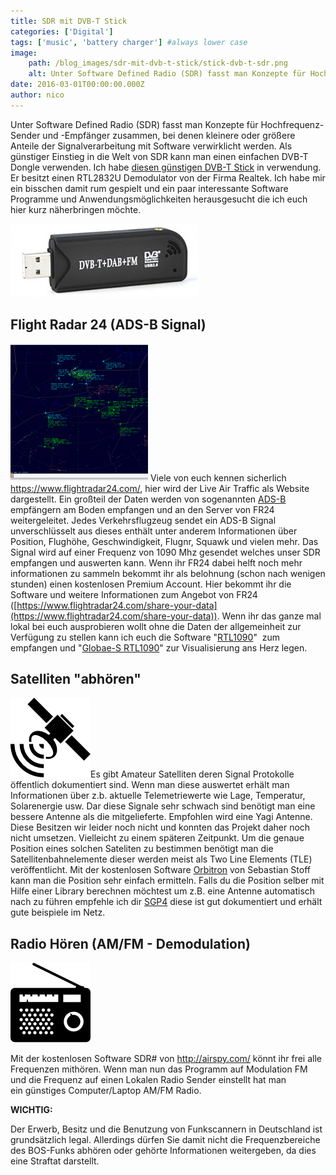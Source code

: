 ```yaml
---
title: SDR mit DVB-T Stick
categories: ['Digital']
tags: ['music', 'battery charger'] #always lower case
image:
    path: /blog_images/sdr-mit-dvb-t-stick/stick-dvb-t-sdr.png
    alt: Unter Software Defined Radio (SDR) fasst man Konzepte für Hochfrequenz-Sender und -Empfänger zusammen, bei denen kleinere oder größere Anteile der Signalverarbeitung mit Software verwirklicht werden. Wir verwenden einen RTL2832U...
date: 2016-03-01T00:00:00.000Z
author: nico
---
```


Unter Software Defined Radio (SDR) fasst man Konzepte für Hochfrequenz-Sender und -Empfänger zusammen, bei denen kleinere oder größere Anteile der Signalverarbeitung mit Software verwirklicht werden. Als günstiger Einstieg in die Welt von SDR kann man einen einfachen DVB-T Dongle verwenden. Ich habe [diesen günstigen DVB-T Stick](http://amzn.to/1WT1VSH) in verwendung. Er besitzt einen RTL2832U Demodulator von der Firma Realtek. Ich habe mir ein bisschen damit rum gespielt und ein paar interessante Software Programme und Anwendungsmöglichkeiten herausgesucht die ich euch hier kurz näherbringen möchte.

[![USB Stick SDR RTL2832U Chip](/blog_images/sdr-mit-dvb-t-stick/stick-dvb-t-sdr-e1456822179998-300x117.jpg)](http://amzn.to/1WT1VSH)

## Flight Radar 24 (ADS-B Signal)

![GlobeSScreenShot](/blog_images/sdr-mit-dvb-t-stick/GlobeSScreenShot-220x220.png)
Viele von euch kennen sicherlich https://www.flightradar24.com/, hier wird der Live Air Traffic als Website dargestellt. Ein großteil der Daten werden von sogenannten [ADS-B](https://en.wikipedia.org/wiki/Automatic_dependent_surveillance_%E2%80%93_broadcast) empfängern am Boden empfangen und an den Server von FR24 weitergeleitet. Jedes Verkehrsflugzeug sendet ein ADS-B Signal unverschlüsselt aus dieses enthält unter anderem Informationen über Position, Flughöhe, Geschwindigkeit, Flugnr, Squawk und vielen mehr. Das Signal wird auf einer Frequenz von 1090 Mhz gesendet welches unser SDR empfangen und auswerten kann. Wenn ihr FR24 dabei helft noch mehr informationen zu sammeln bekommt ihr als belohnung (schon nach wenigen stunden) einen kostenlosen Premium Account. Hier bekommt ihr die Software und weitere Informationen zum Angebot von FR24 ([https://www.flightradar24.com/share-your-data](https://www.flightradar24.com/share-your-data)). Wenn ihr das ganze mal lokal bei euch ausprobieren wollt ohne die Daten der allgemeinheit zur Verfügung zu stellen kann ich euch die Software "[RTL1090](http://rtl1090.web99.de/)"  zum empfangen und "[Globae-S RTL1090](http://rtl1090.web99.de/homepage/index.php?way=1&site=READOUT&DERNAME=Globe-S%20RTL1090&dm=rtl1090&USER=rtl1090&goto=1&XURL=&WB=1&EXTRAX=X&PIDX=104245)" zur Visualisierung ans Herz legen.

## Satelliten "abhören"

![radio-control](/blog_images/sdr-mit-dvb-t-stick/radio-control.png)Es gibt Amateur Satelliten deren Signal Protokolle öffentlich dokumentiert sind. Wenn man diese auswertet erhält man Informationen über z.b. aktuelle Telemetriewerte wie Lage, Temperatur, Solarenergie usw. Dar diese Signale sehr schwach sind benötigt man eine bessere Antenne als die mitgelieferte. Empfohlen wird eine Yagi Antenne. Diese Besitzen wir leider noch nicht und konnten das Projekt daher noch nicht umsetzen. Vielleicht zu einem späteren Zeitpunkt. Um die genaue Position eines solchen Sateliten zu bestimmen benötigt man die Satellitenbahnelemente dieser werden meist als Two Line Elements (TLE) veröffentlicht. Mit der kostenlosen Software [Orbitron](http://www.stoff.pl/) von Sebastian Stoff kann man die Position sehr einfach ermitteln. Falls du die Position selber mit Hilfe einer Library berechnen möchtest um z.B. eine Antenne automatisch nach zu führen empfehle ich dir [SGP4](https://www.danrw.com/sgp4/) diese ist gut dokumentiert und erhält gute beispiele im Netz.

## Radio Hören (AM/FM - Demodulation)

![old-radio](/blog_images/sdr-mit-dvb-t-stick/old-radio.png)

Mit der kostenlosen Software SDR# von http://airspy.com/ könnt ihr frei alle Frequenzen mithören. Wenn man nun das Programm auf Modulation FM und die Frequenz auf einen Lokalen Radio Sender einstellt hat man ein günstiges Computer/Laptop AM/FM Radio.

**WICHTIG:** 

Der Erwerb, Besitz und die Benutzung von Funkscannern in Deutschland ist grundsätzlich legal. Allerdings dürfen Sie damit nicht die Frequenzbereiche des BOS-Funks abhören oder gehörte Informationen weitergeben, da dies eine Straftat darstellt.
